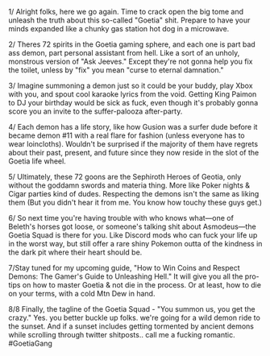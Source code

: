1/ Alright folks, here we go again. Time to crack open the big tome and unleash the truth about this so-called "Goetia" shit. Prepare to have your minds expanded like a chunky gas station hot dog in a microwave.

2/ Theres 72 spirits in the Goetia gaming sphere, and each one is part bad ass demon, part personal assistant from hell. Like a sort of an unholy, monstrous version of "Ask Jeeves." Except they're not gonna help you fix the toilet, unless by "fix" you mean "curse to eternal damnation."

3/ Imagine summoning a demon just so it could be your buddy, play Xbox with you, and spout cool karaoke lyrics from the void. Getting King Paimon to DJ your birthday would be sick as fuck, even though it's probably gonna score you an invite to the suffer-palooza after-party.

4/ Each demon has a life story, like how Gusion was a surfer dude before it became demon #11 with a real flare for fashion (unless everyone has to wear loincloths). Wouldn't be surprised if the majority of them have regrets about their past, present, and future since they now reside in the slot of the Goetia life wheel.

5/ Ultimately, these 72 goons are the Sephiroth Heroes of Geotia, only without the goddamn swords and materia thing. More like Poker nights & Cigar parties kind of dudes. Respecting the demons isn't the same as liking them (But you didn't hear it from me. You know how touchy these guys get.)

6/ So next time you're having trouble with who knows what—one of Beleth's horses got loose, or someone's talking shit about Asmodeus—the Goetia Squad is there for you. Like Discord mods who can fuck your life up in the worst way, but still offer a rare shiny Pokemon outta of the kindness in the dark pit where their heart should be.

7/Stay tuned for my upcoming guide, "How to Win Coins and Respect Demons: The Gamer's Guide to Unleashing Hell." It will give you all the pro-tips on how to master Goetia & not die in the process. Or at least, how to die on your terms, with a cold Mtn Dew in hand.

8/8 Finally, the tagline of the Goetia Squad - "You summon us, you get the crazy." Yes. you better buckle up folks. we're going for a wild demon ride to the sunset. And if a sunset includes getting tormented by ancient demons while scrolling through twitter shitposts.. call me a fucking romantic.  #GoetiaGang